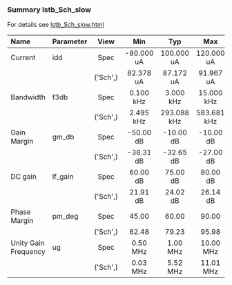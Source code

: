 ### Summary lstb_Sch_slow

For details see <a href='lstb_Sch_slow.html'>lstb_Sch_slow.html</a>

|**Name**|**Parameter**|**View**|**Min** | **Typ** | **Max**|
|:---|:---|:---:|:---:|:---:|:---:|
|Current|idd | Spec | -80.000 uA | 100.000 uA | 120.000 uA |
| | | ('Sch',)|82.378 uA | 87.172 uA | 91.967 uA |
|Bandwidth|f3db | Spec | 0.100 kHz | 3.000 kHz | 15.000 kHz |
| | | ('Sch',)|2.495 kHz | 293.088 kHz | 583.681 kHz |
|Gain Margin|gm\_db | Spec | -50.00 dB | -10.00 dB | -10.00 dB |
| | | ('Sch',)|-38.31 dB | -32.65 dB | -27.00 dB |
|DC gain|lf\_gain | Spec | 60.00 dB | 75.00 dB | 80.00 dB |
| | | ('Sch',)|21.91 dB | 24.02 dB | 26.14 dB |
|Phase Margin|pm\_deg | Spec | 45.00  | 60.00  | 90.00  |
| | | ('Sch',)|62.48  | 79.23  | 95.98  |
|Unity Gain Frequency|ug | Spec | 0.50 MHz | 1.00 MHz | 10.00 MHz |
| | | ('Sch',)|0.03 MHz | 5.52 MHz | 11.01 MHz |
